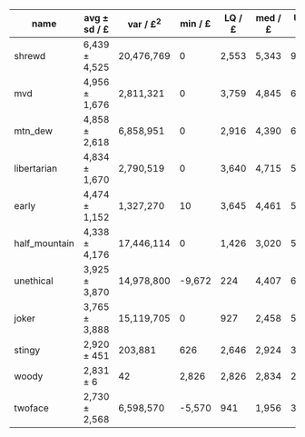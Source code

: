 name | avg ± sd / £ | var / £<sup>2</sup> | min / £ | LQ / £ | med / £ | UQ / £ | max / £ | mode / £ | mode freq / % | sample
---|---|---|---|---|---|---|---|---|---|---
shrewd | 6,439 ± 4,525 | 20,476,769 | 0 | 2,553 | 5,343 | 9,635 | 22,426 | 2,502 | 0.3729 | 6,317,681
mvd | 4,956 ± 1,676 | 2,811,321 | 0 | 3,759 | 4,845 | 6,001 | 11,858 | 5,289 | 0.5070 | 6,877,285
mtn\_dew | 4,858 ± 2,618 | 6,858,951 | 0 | 2,916 | 4,390 | 6,308 | 17,612 | 14,088 | 0.0988 | 3,175,409
libertarian | 4,834 ± 1,670 | 2,790,519 | 0 | 3,640 | 4,715 | 5,908 | 12,765 | 5,240 | 0.3840 | 2,753,692
early | 4,474 ± 1,152 | 1,327,270 | 10 | 3,645 | 4,461 | 5,184 | 8,940 | 5,063 | 0.7324 | 2,861,536
half\_mountain | 4,338 ± 4,176 | 17,446,114 | 0 | 1,426 | 3,020 | 5,812 | 30,038 | 23,487 | 0.1006 | 2,974,983
unethical | 3,925 ± 3,870 | 14,978,800 | -9,672 | 224 | 4,407 | 6,734 | 20,900 | 45 | 0.2826 | 2,823,587
joker | 3,765 ± 3,888 | 15,119,705 | 0 | 927 | 2,458 | 5,307 | 43,451 | 132 | 0.0720 | 3,011,108
stingy | 2,920 ± 451 | 203,881 | 626 | 2,646 | 2,924 | 3,214 | 4,408 | 3,139 | 1.4923 | 2,849,108
woody | 2,831 ± 6 | 42 | 2,826 | 2,826 | 2,834 | 2,835 | 2,861 | 2,826 | 48.2168 | 2,911,603
twoface | 2,730 ± 2,568 | 6,598,570 | -5,570 | 941 | 1,956 | 3,683 | 41,073 | 240 | 0.0470 | 2,249,044
